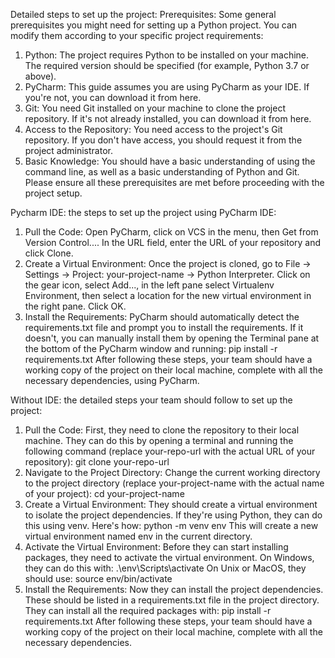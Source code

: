 Detailed steps to set up the project:
Prerequisites:
Some general prerequisites you might need for setting up a Python project. You can modify them according to your specific project requirements:
1.	Python: The project requires Python to be installed on your machine. The required version should be specified (for example, Python 3.7 or above).
2.	PyCharm: This guide assumes you are using PyCharm as your IDE. If you're not, you can download it from here.
3.	Git: You need Git installed on your machine to clone the project repository. If it's not already installed, you can download it from here.
4.	Access to the Repository: You need access to the project's Git repository. If you don't have access, you should request it from the project administrator.
5.	Basic Knowledge: You should have a basic understanding of using the command line, as well as a basic understanding of Python and Git.
Please ensure all these prerequisites are met before proceeding with the project setup.


Pycharm IDE:
the steps to set up the project using PyCharm IDE:
1.	Pull the Code: Open PyCharm, click on VCS in the menu, then Get from Version Control.... In the URL field, enter the URL of your repository and click Clone.
2.	Create a Virtual Environment: Once the project is cloned, go to File -> Settings -> Project: your-project-name -> Python Interpreter. Click on the gear icon, select Add..., in the left pane select Virtualenv Environment, then select a location for the new virtual environment in the right pane. Click OK.
3.	Install the Requirements: PyCharm should automatically detect the requirements.txt file and prompt you to install the requirements. If it doesn't, you can manually install them by opening the Terminal pane at the bottom of the PyCharm window and running:
pip install -r requirements.txt
After following these steps, your team should have a working copy of the project on their local machine, complete with all the necessary dependencies, using PyCharm.


Without IDE:
the detailed steps your team should follow to set up the project:
1.	Pull the Code: First, they need to clone the repository to their local machine. They can do this by opening a terminal and running the following command (replace your-repo-url with the actual URL of your repository):
git clone your-repo-url
2.	Navigate to the Project Directory: Change the current working directory to the project directory (replace your-project-name with the actual name of your project):
cd your-project-name
3.	Create a Virtual Environment: They should create a virtual environment to isolate the project dependencies. If they're using Python, they can do this using venv. Here's how:
python -m venv env
This will create a new virtual environment named env in the current directory.
4.	Activate the Virtual Environment: Before they can start installing packages, they need to activate the virtual environment. On Windows, they can do this with:
.\env\Scripts\activate
On Unix or MacOS, they should use:
source env/bin/activate
5.	Install the Requirements: Now they can install the project dependencies. These should be listed in a requirements.txt file in the project directory. They can install all the required packages with:
pip install -r requirements.txt
After following these steps, your team should have a working copy of the project on their local machine, complete with all the necessary dependencies.

